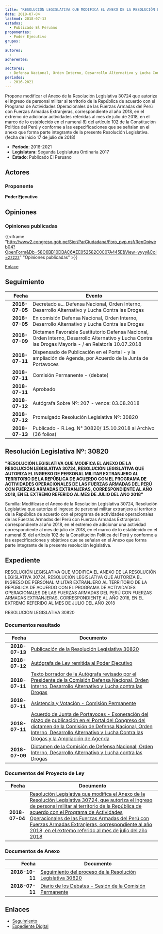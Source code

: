 ```yaml
---
title: "RESOLUCIÓN LEGISLATIVA QUE MODIFICA EL ANEXO DE LA RESOLUCIÓN LEGISLATIVA 30724 QUE AUTORIZA EL INGRESO DE PERSONAL MILITAR AL TERRITORIO DE LA REPÚBLICA DE ACUERDO CON EL PROGRAMA DE ACTIVIDADES OPERACIONALES DE LAS FUERZAS ARMADAS DEL PERÚ CON FUERZAS ARMADAS EXTRANJERAS, CORRESPONDIENTE AL AÑO 2018, EN EL EXTREMO REFERIDO AL MES DE JULIO DEL AÑO 2018"
date: 2018-07-04
lastmod: 2018-07-13
estados: 
  - Publicado El Peruano
proponentes: 
  - Poder Ejecutivo
grupos: 
  - 
autores: 
  - 
adherentes: 
  - 
sectores: 
  - Defensa Nacional, Orden Interno, Desarrollo Alternativo y Lucha Contra las Drogas
periodos: 
  - 2016-2021
---
```


Propone modificar el Anexo de la Resolución Legislativa 30724 que autoriza el ingreso de personal militar al territorio de la República de acuerdo con el Programa de Actividades Operacionales de las Fuerzas Armadas del Perú con Fuerzas Armadas Extranjeras, correspondiente al año 2018, en el extremo de adicionar actividades referidas al mes de julio de 2018, en el marco de lo establecido en el numeral 8) del artículo 102 de la Constitución Política del Perú y conforme a las especificaciones que se señalan en el anexo que forma parte integrante de la presente Resolución Legislativa.(fecha de inicio 17 de julio de 2018)

- **Periodo**: 2016-2021
- **Legislatura**: Segunda Legislatura Ordinaria 2017
- **Estado**: Publicado El Peruano

## Actores

### Proponente

**Poder Ejecutivo**


## Opiniones

### Opiniones publicadas

{{<iframe "http://www2.congreso.gob.pe/Sicr/ParCiudadana/Foro_pvp.nsf/RepOpiweb04?OpenForm&Db=58C6BB10DBAC6AEE052582C0007A445E&View=yyyy&Col=zzzzz" "Opiniones publicadas" >}}

[Enlace](http://www2.congreso.gob.pe/Sicr/ParCiudadana/Foro_pvp.nsf/RepOpiweb04?OpenForm&Db=58C6BB10DBAC6AEE052582C0007A445E&View=yyyy&Col=zzzzz)

## Seguimiento

| Fecha | Evento |
|------:|--------|
| **2018-07-05** | Decretado a... Defensa Nacional, Orden Interno, Desarrollo Alternativo y Lucha Contra las Drogas|
| **2018-07-05** | En comisión Defensa Nacional, Orden Interno, Desarrollo Alternativo y Lucha Contra las Drogas|
| **2018-07-09** | Dictamen Favorable Sustitutorio Defensa Nacional, Orden Interno, Desarrollo Alternativo y Lucha Contra las Drogas Mayoria - / en Relatoría 10.07.2018|
| **2018-07-11** | Dispensado de Publicación en el Portal - y la ampliación de Agenda, por Acuerdo de la Junta de Portavoces|
| **2018-07-11** | Comisión Permanente - (debate)|
| **2018-07-11** | Aprobado|
| **2018-07-12** | Autógrafa Sobre Nº: 207 - vence: 03.08.2018|
| **2018-07-12** | Promulgado Resolución Legislativa Nº: 30820|
| **2018-07-13** | Publicado - R.Leg. N° 30820/ 15.10.2018 al Archivo (36 folios)|

## Resolución Legislativa Nº: 30820

**"RESOLUCIÓN LEGISLATIVA QUE MODIFICA EL ANEXO DE LA RESOLUCIÓN LEGISLATIVA 30724, RESOLUCIÓN LEGISLATIVA QUE AUTORIZA EL INGRESO DE PERSONAL MILITAR EXTRANJERO AL TERRITORIO DE LA REPÚBLICA DE ACUERDO CON EL PROGRAMA DE ACTIVIDADES OPERACIONALES DE LAS FUERZAS ARMADAS DEL PERÚ CON FUERZAS ARMADAS EXTRANJERAS, CORRESPONDIENTE AL AÑO 2018, EN EL EXTREMO REFERIDO AL MES DE JULIO DEL AÑO 2018"**

Sumilla: Modifícase el Anexo de la Resolución Legislativa 30724, Resolución Legislativa que autoriza el ingreso de personal militar extranjero al territorio de la República de acuerdo con el programa de actividades operacionales de las Fuerzas Armadas del Perú con Fuerzas Armadas Extranjeras correspondiente al año 2018, en el extremo de adicionar una actividad correspondiente al mes de julio de 2018, en el marco de lo establecido en el numeral 8) del artículo 102 de la Constitución Política del Perú y conforme a las especificaciones y objetivos que se señalan en el Anexo que forma parte integrante de la presente resolución legislativa.


## Expediente

RESOLUCIÓN LEGISLATIVA QUE MODIFICA EL ANEXO DE LA RESOLUCIÓN LEGISLATIVA 30724, RESOLUCIÓN LEGISLATIVA QUE AUTORIZA EL INGRESO DE PERSONAL MILITAR EXTRANJERO AL TERRITORIO DE LA REPÚBLICA DE ACUERDO CON EL PROGRAMA DE ACTIVIDADES OPERACIONALES DE LAS FUERZAS ARMADAS DEL PERÚ CON FUERZAS ARMADAS EXTRANJERAS, CORRESPONDIENTE AL AÑO 2018, EN EL EXTREMO REFERIDO AL MES DE JULIO DEL AÑO 2018

RESOLUCIÓN LEGISLATIVA 30820


### Documentos resultado

| Fecha | Documento |
|------:|--------|
| **2018-07-13** | [Publicación de la Resolución Legislativa 30820](http://www.leyes.congreso.gob.pe/Documentos/2016_2021/ADLP/Normas_Legales/30820-RLG.pdf) |
| **2018-07-12** | [Autógrafa de Ley remitida al Poder Ejecutivo](http://www.leyes.congreso.gob.pe/Documentos/2016_2021/ADLP/Texto_Aprobado/AU0309320180712.pdf) |
| **2018-07-11** | [Texto borrador de la Autógrafa revisado por el Presidente de la Comisión Defensa Nacional, Orden Interno, Desarrollo Alternativo y Lucha contra las Drogas](http://www.leyes.congreso.gob.pe/Documentos/2016_2021/Texto_Borrador_de_Autografa/BAU0309320180711.pdf) |
| **2018-07-11** | [Asistencia y Votación - Comisión Permanente](http://www.leyes.congreso.gob.pe/Documentos/2016_2021/Asistencia_y_Votacion/Proyectos_de_Ley/AVCP0309320180711.pdf) |
| **2018-07-11** | [Acuerdo de Junta de Portavoces - Exoneración del plazo de publicación en el Portal del Congreso del dictamen de la Comisión de Defensa Nacional, Orden Interno, Desarrollo Alternativo y Lucha Contra las Drogas y la Ampliación de Agenda](http://www.leyes.congreso.gob.pe/Documentos/2016_2021/Acuerdos/Junta_Portavoces/AJP0309320180711.pdf) |
| **2018-07-09** | [Dictamen de la Comisión de Defensa Nacional, Orden Interno, Desarrollo Alternativo y Lucha contra las Drogas](http://www.leyes.congreso.gob.pe/Documentos/2016_2021/Dictamenes/Proyectos_de_Ley/03093DC07MAY20180709.pdf) |

### Documentos del Proyecto de Ley

| Fecha | Documento |
|------:|--------|
| **2018-07-04** | [Resolución Legislativa que modifica el Anexo de la Resolución Legislativa 30724, que autoriza el ingreso de personal militar al territorio de la República de acuerdo con el Programa de Actividades Operacionales de las Fuerzas Armadas del Perú con Fuerzas Armadas Extranjeras, correspondiente al año 2018, en el extremo referido al mes de julio del año 2018](http://www.leyes.congreso.gob.pe/Documentos/2016_2021/Proyectos_de_Ley_y_de_Resoluciones_Legislativas/PL0309320180704.pdf) |

### Documentos de Anexo

| Fecha | Documento |
|------:|--------|
| **2018-10-11** | [Seguimiento del proceso de la Resolución Legislativa 30820](http://www.leyes.congreso.gob.pe/Documentos/2016_2021/Seguimiento_de_Proyectos_de_Ley/03093PL20181011.pdf) |
| **2018-07-11** | [Diario de los Debates - Sesión de la Comisión Permanente](http://www.leyes.congreso.gob.pe/Documentos/2016_2021/ADLP/Diario_Debates/30820-TDD.pdf) |

## Enlaces 

- [Seguimiento](http://www2.congreso.gob.pe/Sicr/TraDocEstProc/CLProLey2016.nsf/f7fff46988ca05b1052578e100829cc7/929561eff96153c0052582c000732f65?OpenDocument)
- [Expediente Digital](http://www2.congreso.gob.pe/Sicr/TraDocEstProc/CLProLey2016.nsf/f7fff46988ca05b1052578e100829cc7/929561eff96153c0052582c000732f65?OpenDocument&Click=05257FB7005EB655.eb71d0cf91d8294e05256cdf006b5706/$Body/0.1C6C)
